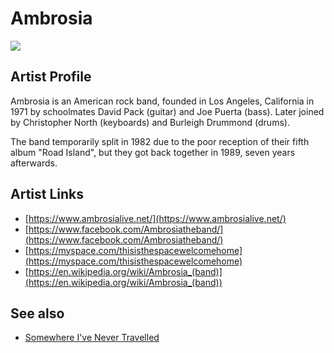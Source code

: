 # Ambrosia

![](../../asssets/artists/Ambrosia.png)

## Artist Profile

Ambrosia is an American rock band, founded in Los Angeles, California in 1971 by schoolmates David Pack (guitar) and Joe Puerta (bass). Later joined by Christopher North (keyboards) and Burleigh Drummond (drums).

The band temporarily split in 1982 due to the poor reception of their fifth album "Road Island", but they got back together in 1989, seven years afterwards.

## Artist Links

- [https://www.ambrosialive.net/](https://www.ambrosialive.net/)
- [https://www.facebook.com/Ambrosiatheband/](https://www.facebook.com/Ambrosiatheband/)
- [https://myspace.com/thisisthespacewelcomehome](https://myspace.com/thisisthespacewelcomehome)
- [https://en.wikipedia.org/wiki/Ambrosia_(band)](https://en.wikipedia.org/wiki/Ambrosia_(band))


## See also

- [Somewhere I've Never Travelled](Ambrosia-Somewhere_Ive_Never_Travelled.md)
